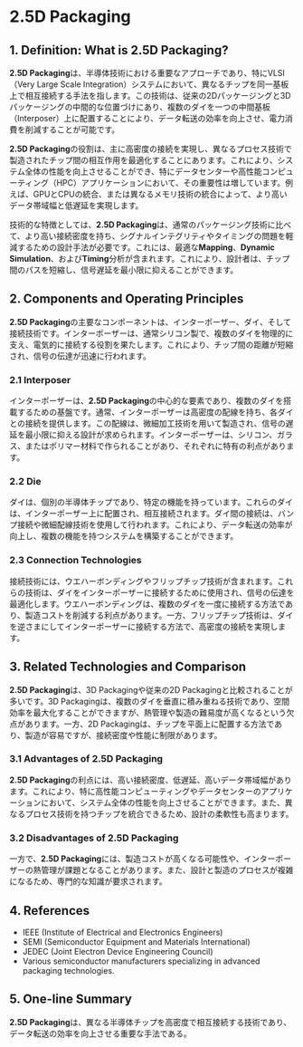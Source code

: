 # 2.5D Packaging

## 1. Definition: What is **2.5D Packaging**?
**2.5D Packaging**は、半導体技術における重要なアプローチであり、特にVLSI（Very Large Scale Integration）システムにおいて、異なるチップを同一基板上で相互接続する手法を指します。この技術は、従来の2Dパッケージングと3Dパッケージングの中間的な位置づけにあり、複数のダイを一つの中間基板（Interposer）上に配置することにより、データ転送の効率を向上させ、電力消費を削減することが可能です。

**2.5D Packaging**の役割は、主に高密度の接続を実現し、異なるプロセス技術で製造されたチップ間の相互作用を最適化することにあります。これにより、システム全体の性能を向上させることができ、特にデータセンターや高性能コンピューティング（HPC）アプリケーションにおいて、その重要性は増しています。例えば、GPUとCPUの統合、または異なるメモリ技術の統合によって、より高いデータ帯域幅と低遅延を実現します。

技術的な特徴としては、**2.5D Packaging**は、通常のパッケージング技術に比べて、より高い接続密度を持ち、シグナルインテグリティやタイミングの問題を軽減するための設計手法が必要です。これには、最適な**Mapping**、**Dynamic Simulation**、および**Timing**分析が含まれます。これにより、設計者は、チップ間のパスを短縮し、信号遅延を最小限に抑えることができます。

## 2. Components and Operating Principles
**2.5D Packaging**の主要なコンポーネントは、インターポーザー、ダイ、そして接続技術です。インターポーザーは、通常シリコン製で、複数のダイを物理的に支え、電気的に接続する役割を果たします。これにより、チップ間の距離が短縮され、信号の伝達が迅速に行われます。

### 2.1 Interposer
インターポーザーは、**2.5D Packaging**の中心的な要素であり、複数のダイを搭載するための基盤です。通常、インターポーザーは高密度の配線を持ち、各ダイとの接続を提供します。この配線は、微細加工技術を用いて製造され、信号の遅延を最小限に抑える設計が求められます。インターポーザーは、シリコン、ガラス、またはポリマー材料で作られることがあり、それぞれに特有の利点があります。

### 2.2 Die
ダイは、個別の半導体チップであり、特定の機能を持っています。これらのダイは、インターポーザー上に配置され、相互接続されます。ダイ間の接続は、バンプ接続や微細配線技術を使用して行われます。これにより、データ転送の効率が向上し、複数の機能を持つシステムを構築することができます。

### 2.3 Connection Technologies
接続技術には、ウエハーボンディングやフリップチップ技術が含まれます。これらの技術は、ダイをインターポーザーに接続するために使用され、信号の伝達を最適化します。ウエハーボンディングは、複数のダイを一度に接続する方法であり、製造コストを削減する利点があります。一方、フリップチップ技術は、ダイを逆さまにしてインターポーザーに接続する方法で、高密度の接続を実現します。

## 3. Related Technologies and Comparison
**2.5D Packaging**は、3D Packagingや従来の2D Packagingと比較されることが多いです。3D Packagingは、複数のダイを垂直に積み重ねる技術であり、空間効率を最大化することができますが、熱管理や製造の難易度が高くなるという欠点があります。一方、2D Packagingは、チップを平面上に配置する方法であり、製造が容易ですが、接続密度や性能に制限があります。

### 3.1 Advantages of 2.5D Packaging
**2.5D Packaging**の利点には、高い接続密度、低遅延、高いデータ帯域幅があります。これにより、特に高性能コンピューティングやデータセンターのアプリケーションにおいて、システム全体の性能を向上させることができます。また、異なるプロセス技術を持つチップを統合できるため、設計の柔軟性も高まります。

### 3.2 Disadvantages of 2.5D Packaging
一方で、**2.5D Packaging**には、製造コストが高くなる可能性や、インターポーザーの熱管理が課題となることがあります。また、設計と製造のプロセスが複雑になるため、専門的な知識が要求されます。

## 4. References
- IEEE (Institute of Electrical and Electronics Engineers)
- SEMI (Semiconductor Equipment and Materials International)
- JEDEC (Joint Electron Device Engineering Council)
- Various semiconductor manufacturers specializing in advanced packaging technologies.

## 5. One-line Summary
**2.5D Packaging**は、異なる半導体チップを高密度で相互接続する技術であり、データ転送の効率を向上させる重要な手法である。